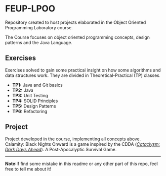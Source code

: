 # FEUP-LPOO
Repository created to host projects elaborated in the Object Oriented Programming Laboratory course.

The Course focuses on object oriented programming concepts, design patterns and the Java Language.

## Exercises

Exercises solved to gain some practical insight on how some algorithms and data structures work. They are divided in Theoretical-Practical (TP) classes.

- **TP1:** Java and Git basics
- **TP2:** Java
- **TP3:** Unit Testing
- **TP4:** SOLID Principles
- **TP5:** Design Patterns
- **TP6:** Refactoring

## Project 

Project developed in the course, implementing all concepts above.  Calamity: Black Nights Onward is a game inspired by the CDDA ([_Cataclysm: Dark Days Ahead_](https://cataclysmdda.org/)). A Post-Apocalyptic Survival Game. 

---

**Note**:If find some mistake in this readme or any other part of this repo, feel free to tell me about it!